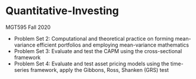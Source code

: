 # Quantitative-Investing
MGT595 Fall 2020
- Problem Set 2: Computational and theoretical practice on forming mean-variance efficient portfolios and employing mean-variance mathematics
- Problem Set 3: Evaluate and test the CAPM using the cross-sectional framework
- Problem Set 4: Evaluate and test asset pricing models using the time-series framework, apply the Gibbons, Ross, Shanken (GRS) test
